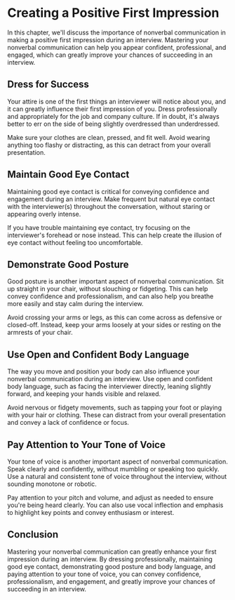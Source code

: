 Creating a Positive First Impression
===================================================================================

In this chapter, we'll discuss the importance of nonverbal communication in making a positive first impression during an interview. Mastering your nonverbal communication can help you appear confident, professional, and engaged, which can greatly improve your chances of succeeding in an interview.

Dress for Success
-----------------

Your attire is one of the first things an interviewer will notice about you, and it can greatly influence their first impression of you. Dress professionally and appropriately for the job and company culture. If in doubt, it's always better to err on the side of being slightly overdressed than underdressed.

Make sure your clothes are clean, pressed, and fit well. Avoid wearing anything too flashy or distracting, as this can detract from your overall presentation.

Maintain Good Eye Contact
-------------------------

Maintaining good eye contact is critical for conveying confidence and engagement during an interview. Make frequent but natural eye contact with the interviewer(s) throughout the conversation, without staring or appearing overly intense.

If you have trouble maintaining eye contact, try focusing on the interviewer's forehead or nose instead. This can help create the illusion of eye contact without feeling too uncomfortable.

Demonstrate Good Posture
------------------------

Good posture is another important aspect of nonverbal communication. Sit up straight in your chair, without slouching or fidgeting. This can help convey confidence and professionalism, and can also help you breathe more easily and stay calm during the interview.

Avoid crossing your arms or legs, as this can come across as defensive or closed-off. Instead, keep your arms loosely at your sides or resting on the armrests of your chair.

Use Open and Confident Body Language
------------------------------------

The way you move and position your body can also influence your nonverbal communication during an interview. Use open and confident body language, such as facing the interviewer directly, leaning slightly forward, and keeping your hands visible and relaxed.

Avoid nervous or fidgety movements, such as tapping your foot or playing with your hair or clothing. These can distract from your overall presentation and convey a lack of confidence or focus.

Pay Attention to Your Tone of Voice
-----------------------------------

Your tone of voice is another important aspect of nonverbal communication. Speak clearly and confidently, without mumbling or speaking too quickly. Use a natural and consistent tone of voice throughout the interview, without sounding monotone or robotic.

Pay attention to your pitch and volume, and adjust as needed to ensure you're being heard clearly. You can also use vocal inflection and emphasis to highlight key points and convey enthusiasm or interest.

Conclusion
----------

Mastering your nonverbal communication can greatly enhance your first impression during an interview. By dressing professionally, maintaining good eye contact, demonstrating good posture and body language, and paying attention to your tone of voice, you can convey confidence, professionalism, and engagement, and greatly improve your chances of succeeding in an interview.
